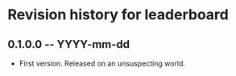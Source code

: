 # Revision history for leaderboard

## 0.1.0.0  -- YYYY-mm-dd

* First version. Released on an unsuspecting world.
